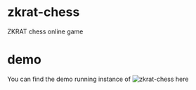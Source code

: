 # zkrat-chess
ZKRAT chess online game

# demo
You can find the demo running instance of ![zkrat-chess here](https://zkratchess.azurewebsites.net/home)
